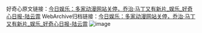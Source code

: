 好奇心原文链接：[今日娱乐：多家动漫网站关停，乔治·马丁又有新片_娱乐_好奇心日报-陆云霏](https://www.qdaily.com/articles/5883.html)
WebArchive归档链接：[今日娱乐：多家动漫网站关停，乔治·马丁又有新片_娱乐_好奇心日报-陆云霏](http://web.archive.org/web/20190623165558/https://www.qdaily.com/articles/5883.html)
![image](http://ww3.sinaimg.cn/large/007d5XDply1g3wj80ysw2j30u04074qp)